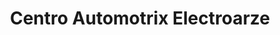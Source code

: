 ---
title: "Centro Automotrix Electroarze"
url: /santa-cruz-de-la-sierra/centro-automotrix-electroarze/
shop: Autoteile
---